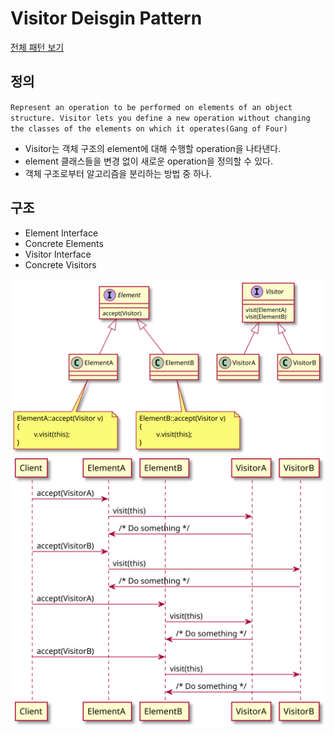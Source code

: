 # Visitor Deisgin Pattern

[전체 패턴 보기](../index.md)

## 정의
`Represent an operation to be performed on elements of an object structure. Visitor lets you define a new operation without changing the classes of the elements on which it operates(Gang of Four)`
- Visitor는 객체 구조의 element에 대해 수행할 operation을 나타낸다.
- element 클래스들을 변경 없이 새로운 operation을 정의할 수 있다.
- 객체 구조로부터 알고리즘을 분리하는 방법 중 하나.

## 구조
- Element Interface
- Concrete Elements
- Visitor Interface
- Concrete Visitors

![visitor class diagram](./visitor_class.svg)
![visitor sequence diagram](./visitor_seq.svg)
